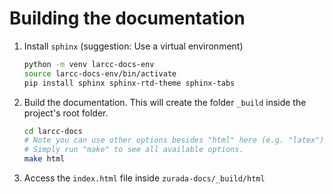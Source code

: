 # Building the documentation

1. Install `sphinx` (suggestion: Use a virtual environment)

    ```bash
    python -m venv larcc-docs-env
    source larcc-docs-env/bin/activate
    pip install sphinx sphinx-rtd-theme sphinx-tabs
    ```

2. Build the documentation. This will create the folder `_build` inside
   the project's root folder.

    ```bash
    cd larcc-docs
    # Note you can use other options besides "html" here (e.g. "latex").
    # Simply run "make" to see all available options.
    make html
    ```

3. Access the `index.html` file inside `zurada-docs/_build/html`
